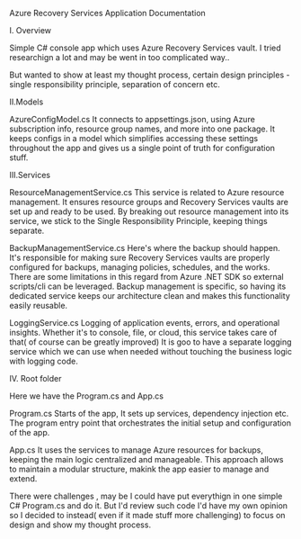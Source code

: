 Azure Recovery Services Application Documentation


I. Overview

Simple C# console app which uses Azure Recovery Services vault. 
I tried researchign a lot and may be went in too complicated way..

But wanted to show at least my thought process, certain design principles - single responsibility principle, separation of concern etc.

II.Models

AzureConfigModel.cs
It connects to appsettings.json, using Azure subscription info, resource group names, and more into one package.
It keeps configs  in a model which simplifies accessing these settings throughout the app and gives us a single point of truth for configuration stuff.

III.Services

ResourceManagementService.cs
This service is related to Azure resource management. It ensures resource groups and Recovery Services vaults are set up and ready to be used.
By breaking out resource management into its service, we stick to the Single Responsibility Principle, keeping things separate.

BackupManagementService.cs
Here's where the backup should happen. It's responsible for making sure Recovery Services vaults are properly configured for backups, managing policies, schedules, and the works. There are some limitations in this regard from Azure .NET SDK so external scripts/cli can be leveraged.
Backup management is specific, so having its dedicated service keeps our architecture clean and makes this functionality easily reusable.

LoggingService.cs
Logging of application events, errors, and operational insights. Whether it's to console, file, or cloud, this service takes care of that( of course can be greatly improved)
It is goo to have a separate logging service which we can use when needed without touching the business logic with logging code.


IV. Root folder

Here we have the Program.cs and App.cs

Program.cs
Starts of the app, It sets up services, dependency injection etc.
The program entry point that orchestrates the initial setup and configuration of the app.

App.cs
 It uses the services to manage Azure resources for backups, keeping the main logic centralized and manageable.
This approach allows  to maintain a modular structure, makink the app easier to manage and extend.

There were challenges , may be I could have put everythign in one simple C# Program.cs and do it.
But I'd review such code I'd have my own opinion so I decided to instead( even if it made stuff more challenging) to focus on design and show my thought process.